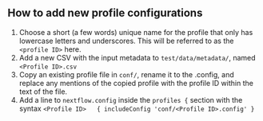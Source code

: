 ## How to add new profile configurations

1. Choose a short (a few words) unique name for the profile that only has lowercase letters and underscores. This will be referred to as the `<profile ID>` here.
2. Add a new CSV with the input metadata to `test/data/metadata/`, named `<Profile ID>.csv`
3. Copy an existing profile file in `conf/`, rename it to the <profile ID>.config, and replace any mentions of the copied profile with the profile ID within the text of the file.
4. Add a line to `nextflow.config` inside the `profiles {` section with the syntax `<Profile ID>   { includeConfig 'conf/<Profile ID>.config' }`
